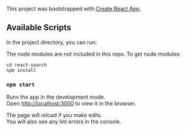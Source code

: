 This project was bootstrapped with [Create React App](https://github.com/facebook/create-react-app).

## Available Scripts

In the project directory, you can run:

The node modules are not included in this repo. To get node modules:
```
cd react-search
npm install
```


### `npm start`

Runs the app in the development mode.<br />
Open [http://localhost:3000](http://localhost:3000) to view it in the browser.

The page will reload if you make edits.<br />
You will also see any lint errors in the console.
